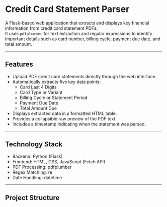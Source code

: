 # Credit Card Statement Parser

A Flask-based web application that extracts and displays key financial information from credit card statement PDFs.  
It uses `pdfplumber` for text extraction and regular expressions to identify important details such as card number, billing cycle, payment due date, and total amount.

---

## Features

- Upload PDF credit card statements directly through the web interface.
- Automatically extracts five key data points:
  - Card Last 4 Digits
  - Card Type or Variant
  - Billing Cycle or Statement Period
  - Payment Due Date
  - Total Amount Due
- Displays extracted data in a formatted HTML table.
- Provides a collapsible raw preview of the PDF text.
- Includes a timestamp indicating when the statement was parsed.

---

## Technology Stack

- Backend: Python (Flask)
- Frontend: HTML, CSS, JavaScript (Fetch API)
- PDF Processing: pdfplumber
- Regex Matching: re
- Date Handling: datetime

---

## Project Structure

